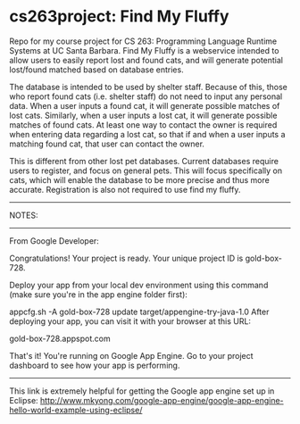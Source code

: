 cs263project: Find My Fluffy
============

Repo for my course project for CS 263: Programming Language Runtime Systems at UC Santa Barbara.
Find My Fluffy is a webservice intended to allow users to easily report lost and found cats, and will generate potential lost/found matched based on database entries.

The database is intended to be used by shelter staff. Because of this, those who report found cats (i.e. shelter staff) do not need to input any personal data. When a user inputs a found cat, it will generate possible matches of lost cats. Similarly, when a user inputs a lost cat, it will generate possible matches of found cats. At least one way to contact the owner is required when entering data regarding a lost cat, so that if and when a user inputs a matching found cat, that user can contact the owner.

This is different from other lost pet databases. Current databases require users to register, and focus on general pets. This will focus specifically on cats, which will enable the database to be more precise and thus more accurate. Registration is also not required to use find my fluffy.

------------

NOTES:

-----------


From Google Developer:

Congratulations! Your project is ready. Your unique project ID is gold-box-728.

Deploy your app from your local dev environment using this command (make sure you're in the app engine folder first):

appcfg.sh -A gold-box-728 update target/appengine-try-java-1.0
After deploying your app, you can visit it with your browser at this URL:

gold-box-728.appspot.com

That's it! You're running on Google App Engine. Go to your project dashboard to see how your app is performing.

------------
This link is extremely helpful for getting the Google app engine set up in Eclipse: http://www.mkyong.com/google-app-engine/google-app-engine-hello-world-example-using-eclipse/
